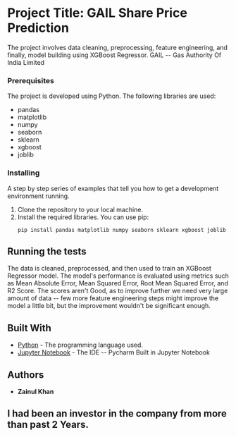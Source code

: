 # Project Title: GAIL Share Price Prediction

The project involves data cleaning, preprocessing, feature engineering, and finally, model building using XGBoost Regressor.
GAIL -- Gas Authority Of India Limited


### Prerequisites

The project is developed using Python. The following libraries are used:

- pandas
- matplotlib
- numpy
- seaborn
- sklearn
- xgboost
- joblib

### Installing

A step by step series of examples that tell you how to get a development environment running.

1. Clone the repository to your local machine.
2. Install the required libraries. You can use pip:
   ```
   pip install pandas matplotlib numpy seaborn sklearn xgboost joblib
   ```

## Running the tests

 The data is cleaned, preprocessed, and then used to train an XGBoost Regressor model. The model's performance is evaluated using metrics such as Mean Absolute Error, Mean Squared Error, Root Mean Squared Error, and R2 Score.
 The scores aren't Good, as to improve further we need very large amount of data --  few more feature engineering steps might improve the model a little bit, but the improvement wouldn't be significant enough.

## Built With

* [Python](https://www.python.org/) - The programming language used.
* [Jupyter Notebook](https://jupyter.org/) - The IDE -- Pycharm Built in Jupyter Notebook

## Authors

* **Zainul Khan** 

## I had been an investor in the company from more than past 2 Years.
